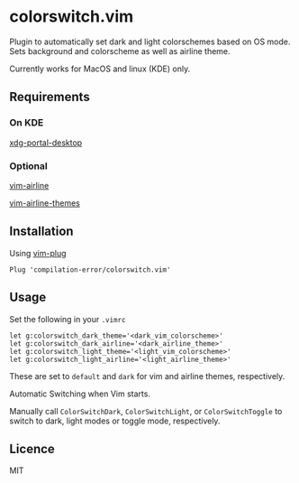 # colorswitch.vim

Plugin to automatically set dark and light colorschemes based on OS mode.
Sets background and colorscheme as well as airline theme.

Currently works for MacOS and linux (KDE) only.

## Requirements
### On KDE
[xdg-portal-desktop](https://github.com/KDE/xdg-desktop-portal-kde)

### Optional
[vim-airline](https://github.com/vim-airline/vim-airline)

[vim-airline-themes](https://github.com/vim-airline/vim-airline-themes)

## Installation
Using [vim-plug](https://github.com/junegunn/vim-plug)
```
Plug 'compilation-error/colorswitch.vim'
```
## Usage
Set the following in your `.vimrc`
```
let g:colorswitch_dark_theme='<dark_vim_colorscheme>'
let g:colorswitch_dark_airline='<dark_airline_theme>'
let g:colorswitch_light_theme='<light_vim_colorscheme>'
let g:colorswitch_light_airline='<light_airline_theme>'
```
These are set to `default` and `dark` for vim and airline themes, respectively.

Automatic Switching when Vim starts.

Manually call `ColorSwitchDark`, `ColorSwitchLight`, or `ColorSwitchToggle` to switch to dark, light modes or toggle mode, respectively.

## Licence
MIT
